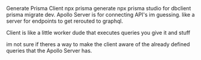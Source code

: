 ##
Generate Prisma Client npx prisma generate
npx prisma studio for dbclient  
prisma migrate dev. 
Apollo Server is for connecting API's im guessing. like a server for endpoints to get rerouted to graphql.

Client is like a little worker dude that executes queries you give it and stuff

im not sure if theres a way to make the client aware of the already defined queries that the Apollo Server has. 
